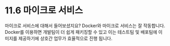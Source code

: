 # 11.6 마이크로 서비스

마이크로 서비스에 대해서 들어보셨지요? Docker와 마이크로 서비스는 잘 작동합니다. Docker를 이용하면 개발팀이 더 쉽게 패키징할 수 있고 이는 테스트팀 및 배포팀에 이미지를 제공하기에 상호간 업무가 효율적으로 진행 됩니다.

